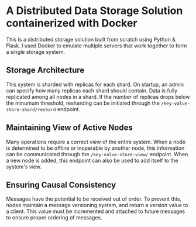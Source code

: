 # A Distributed Data Storage Solution containerized with Docker

This is a distributed storage solution built from scratch using Python & Flask. I used Docker to emulate multiple servers that work together to form a single storage system. 

## Storage Architecture

This system is sharded with replicas for each shard. On startup, an admin can specify how many replicas each shard should contain. Data is fully replicated among all nodes in a shard. If the number of replicas drops below the minumum threshold, resharding can be initiated through the ```/key-value-store-shard/reshard``` endpoint.

## Maintaining View of Active Nodes

Many operations require a correct view of the entire system. When a node is determined to be offline or inoperable by another node, this information can be communicated through the ```/key-value-store-view/``` endpoint. When a new node is added, this endpoint can also be used to add itself to the system's view.

## Ensuring Causal Consistency

Messages have the potential to be received out of order. To prevent this, nodes maintain a message versioning system, and return a version value to a client. This value must be incremented and attached to future messages to ensure proper ordering of messages.